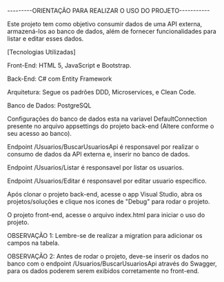---------ORIENTAÇÃO PARA REALIZAR O USO DO PROJETO-----------

Este projeto tem como objetivo consumir dados de uma API externa, armazená-los ao banco de dados, além de fornecer funcionalidades para listar e editar esses dados.

[Tecnologias Utilizadas] 

Front-End: HTML 5, JavaScript e Bootstrap. 

Back-End: C# com Entity Framework

Arquitetura: Segue os padrões DDD, Microservices, e Clean Code.

Banco de Dados: PostgreSQL

Configurações do banco de dados esta na variavel DefaultConnection presente no arquivo appsettings do projeto back-end (Altere conforme o seu acesso ao banco).

Endpoint /Usuarios/BuscarUsuariosApi é responsavel por realizar o consumo de dados da API externa e, inserir no banco de dados.

Endpoint /Usuarios/Listar é responsavel por listar os usuarios.

Endpoint /Usuarios/Editar é responsavel por editar usuario especifico.

Após clonar o projeto back-end, acesse o app Visual Studio, abra os projetos/soluções e clique nos icones de "Debug" para rodar o projeto.

O projeto front-end, acesse o arquivo index.html para iniciar o uso do projeto.

OBSERVAÇÃO 1: Lembre-se de realizar a migration para adicionar os campos na tabela.

OBSERVAÇÃO 2: Antes de rodar o projeto, deve-se inserir os dados no banco com o endpoint /Usuarios/BuscarUsuariosApi através do Swagger, para os dados poderem serem exibidos corretamente no front-end.
